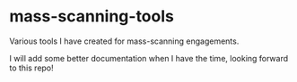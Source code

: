 # mass-scanning-tools

Various tools I have created for mass-scanning engagements. 

I will add some better documentation when I have the time,
looking forward to this repo!
